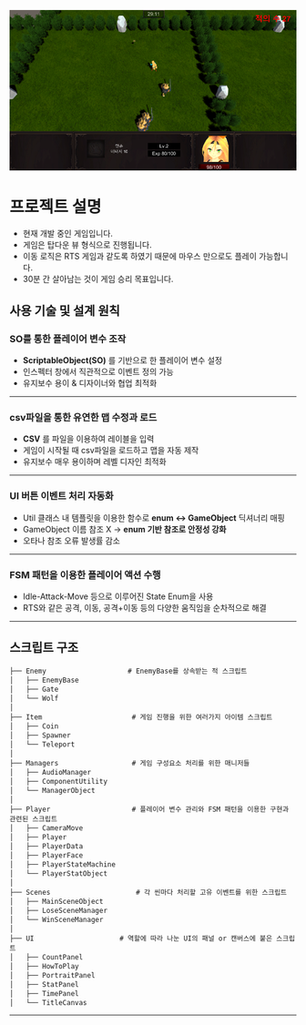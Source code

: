 ![게임 스크린샷](https://github.com/JuYongWoo/RandomSurvival/blob/main/Images/ScreenShot.png)


# 프로젝트 설명
- 현재 개발 중인 게임입니다.
- 게임은 탑다운 뷰 형식으로 진행됩니다.
- 이동 로직은 RTS 게임과 같도록 하였기 때문에 마우스 만으로도 플레이 가능합니다.
- 30분 간 살아남는 것이 게임 승리 목표입니다.


## 사용 기술 및 설계 원칙

### **SO를 통한 플레이어 변수 조작**
- **ScriptableObject(SO)** 를 기반으로 한 플레이어 변수 설정
- 인스펙터 창에서 직관적으로 이벤트 정의 가능
- 유지보수 용이 & 디자이너와 협업 최적화

---

### **csv파일을 통한 유연한 맵 수정과 로드**
- **CSV** 를 파일을 이용하여 레이블을 입력
- 게임이 시작될 때 csv파일을 로드하고 맵을 자동 제작
- 유지보수 매우 용이하며 레벨 디자인 최적화

---

### **UI 버튼 이벤트 처리 자동화**
- Util 클래스 내 템플릿을 이용한 함수로 **enum ↔ GameObject** 딕셔너리 매핑
- GameObject 이름 참조 X → **enum 기반 참조로 안정성 강화**
- 오타나 참조 오류 발생률 감소

---

### **FSM 패턴을 이용한 플레이어 액션 수행**
- Idle-Attack-Move 등으로 이루어진 State Enum을 사용
- RTS와 같은 공격, 이동, 공격+이동 등의 다양한 움직임을 순차적으로 해결

---

## 스크립트 구조

```
├── Enemy                    # EnemyBase를 상속받는 적 스크립트
│   ├── EnemyBase
│   ├── Gate
│   └── Wolf
│
├── Item                      # 게임 진행을 위한 여러가지 아이템 스크립트
│   ├── Coin
│   ├── Spawner
│   └── Teleport
│
├── Managers                  # 게임 구성요소 처리를 위한 매니저들
│   ├── AudioManager
│   ├── ComponentUtility
│   └── ManagerObject
│
├── Player                    # 플레이어 변수 관리와 FSM 패턴을 이용한 구현과 관련된 스크립트
│   ├── CameraMove
│   ├── Player
│   ├── PlayerData
│   ├── PlayerFace
│   ├── PlayerStateMachine
│   └── PlayerStatObject
│
├── Scenes                     # 각 씬마다 처리할 고유 이벤트를 위한 스크립트
│   ├── MainSceneObject
│   ├── LoseSceneManager
│   └── WinSceneManager
│
├── UI                     # 역할에 따라 나눈 UI의 패널 or 캔버스에 붙은 스크립트
│   ├── CountPanel
│   ├── HowToPlay
│   ├── PortraitPanel
│   ├── StatPanel
│   ├── TimePanel
│   └── TitleCanvas

```

---

